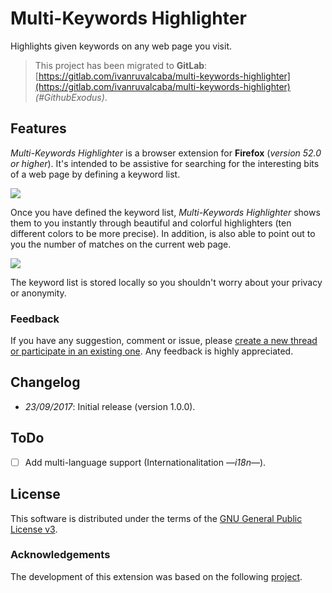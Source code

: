 # Multi-Keywords Highlighter

Highlights given keywords on any web page you visit.

> This project has been migrated to **GitLab**: [https://gitlab.com/ivanruvalcaba/multi-keywords-highlighter](https://gitlab.com/ivanruvalcaba/multi-keywords-highlighter) _(#GithubExodus)_.

## Features

*Multi-Keywords Highlighter* is a browser extension for **Firefox** (*version 52.0 or higher*). It's intended to be assistive for searching for the interesting bits of a web page by defining a keyword list.

![](doc/img/multi-keywords_highlighter-1.jpg)

Once you have defined the keyword list, *Multi-Keywords Highlighter* shows them to you instantly through beautiful and colorful highlighters (ten different colors to be more precise). In addition, is also able to point out to you the number of matches on the current web page.

![](doc/img/multi-keywords_highlighter-2.jpg)

The keyword list is stored locally so you shouldn't worry about your privacy or anonymity.

### Feedback

If you have any suggestion, comment or issue, please [create a new thread or participate in an existing one](https://github.com/ivanruvalcaba/multi-keywords-highlighter/issues). Any feedback is highly appreciated.

## Changelog

- *23/09/2017*: Initial release (version 1.0.0).

## ToDo

- [ ] Add multi-language support (Internationalitation *—i18n—*).

## License

This software is distributed under the terms of the [GNU General Public License v3](https://www.gnu.org/licenses/gpl-3.0.en.html).

### Acknowledgements

The development of this extension was based on the following [project](https://github.com/wrzlbrmft/chrome-keywords-highlighter).
